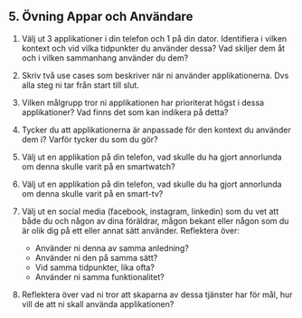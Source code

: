 ## 5. Övning Appar och Användare

1. Välj ut 3 applikationer i din telefon och 1 på din dator. Identifiera i vilken kontext och vid vilka tidpunkter du använder dessa? Vad skiljer dem åt och i vilken sammanhang använder du dem?

1. Skriv två use cases som beskriver när ni använder applikationerna. Dvs alla steg ni tar från start till slut.

1. Vilken målgrupp tror ni applikationen har prioriterat högst i dessa applikationer? Vad finns det som kan indikera på detta?

1. Tycker du att applikationerna är anpassade för den kontext du använder dem i? Varför tycker du som du gör?

1. Välj ut en applikation på din telefon, vad skulle du ha gjort annorlunda om denna skulle varit på en smartwatch?

1. Välj ut en applikation på din telefon, vad skulle du ha gjort annorlunda om denna skulle varit på en smart-tv?

1. Välj ut en social media (facebook, instagram, linkedin) som du vet att både du och någon av dina föräldrar, mågon bekant eller någon som du är olik dig på ett eller annat sätt använder. Reflektera över:

	* Använder ni denna av samma anledning?
	* Använder ni den på samma sätt?
	* Vid samma tidpunkter, lika ofta?
	* Använder ni samma funktionalitet?

8. Reflektera över vad ni tror att skaparna av dessa tjänster har för mål, hur vill de att ni skall använda applikationen?


